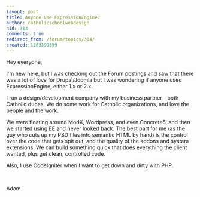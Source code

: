 ```yaml
---
layout: post
title: Anyone Use ExpressionEngine?
author: catholicschoolwebdesign
nid: 314
comments: true
redirect_from: /forum/topics/314/
created: 1283199359
---
```

<p>Hey everyone,</p>
<p>I&#39;m new here, but I was checking out the Forum postings and saw that there was a lot of love for Drupal/Joomla but I was wondering if anyone used ExpressionEngine, either 1.x or 2.x.</p>
<p>I run a design/development company with my business partner - both Catholic dudes. We do some work for Catholic organizations, and love the people and the work.</p>
<p>We were floating around ModX, Wordpress, and even Concrete5, and then we started using EE and never looked back. The best part for me (as the guy who cuts up my PSD files into semantic HTML by hand) is the control over the code that gets spit out, and the quality of the addons and system extensions. We can build something quick that does everything the client wanted, plus get clean, controlled code.&nbsp;</p>
<p>Also, I use CodeIgniter when I want to get down and dirty with PHP.</p>
<p>&nbsp;</p>
<p>Adam</p>
